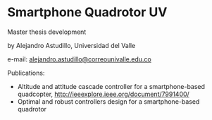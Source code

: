# Smartphone Quadrotor UV
Master thesis development

by Alejandro Astudillo, Universidad del Valle

e-mail: alejandro.astudillo@correounivalle.edu.co

Publications: 
- Altitude and attitude cascade controller for a smartphone-based quadcopter, http://ieeexplore.ieee.org/document/7991400/
- Optimal and robust controllers design for a smartphone-based quadrotor
